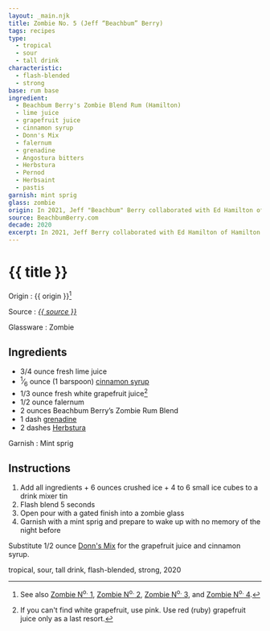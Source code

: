 ```yaml
---
layout: _main.njk
title: Zombie No. 5 (Jeff “Beachbum” Berry)
tags: recipes
type:
  - tropical
  - sour
  - tall drink
characteristic:
  - flash-blended
  - strong
base: rum base
ingredient:
  - Beachbum Berry's Zombie Blend Rum (Hamilton)
  - lime juice
  - grapefruit juice
  - cinnamon syrup
  - Donn's Mix
  - falernum
  - grenadine
  - Angostura bitters
  - Herbstura
  - Pernod
  - Herbsaint
  - pastis
garnish: mint sprig
glass: zombie
origin: In 2021, Jeff "Beachbum" Berry collaborated with Ed Hamilton of Hamilton Rum to create Beachbum Berry's Zombie Blend Rum. This recipe, as printed on the label, makes use of this bottling.
source: BeachbumBerry.com
decade: 2020
excerpt: In 2021, Jeff Berry collaborated with Ed Hamilton of Hamilton Rum to create Beachbum Berry's Zombie Blend Rum. This recipe, as printed on the label, makes use of this bottling.
---
```


<!-- markdownlint-disable MD025 -->
# {{ title }}
<!-- markdownlint-enable MD025 -->

Origin
  : {{ origin }}[^1]

Source
  : <cite><a href="https://beachbumberry.com/zombie-rum.html" target="_blank" rel="external noopener"><span data-pagefind-filter="Source">{{ source }}</span></a></cite>

Glassware
  : <span data-pagefind-filter="Glassware">Zombie</span>

[^1]: See also [Zombie N<sup>o.</sup> 1](/recipes/zombie-1-donns-1934/), [Zombie N<sup>o.</sup> 2](/recipes/zombie-2-trader-vics-1947/), [Zombie N<sup>o.</sup> 3](/recipes/zombie-3-donns-1950.md), and [Zombie N<sup>o.</sup> 4](/recipes/zombie-4-donns-1956.md).

## Ingredients

* 3/4 ounce fresh lime juice
* <span class="frac"><sup>1</sup>&frasl;<sub>6</sub></span> ounce (1 barspoon) [cinnamon syrup](/mixes/cinnamon-syrup)
* 1/3 ounce fresh white grapefruit juice[^2]
* 1/2 ounce falernum
* 2 ounces Beachbum Berry’s Zombie Rum Blend
* 1 dash [grenadine](/mixes/grenadine/)
* 2 dashes [Herbstura](/mixes/herbstura/)

[^2]: If you can't find white grapefruit, use pink. Use red (ruby) grapefruit juice only as a last resort.

Garnish
  : <span data-pagefind-filter="Garnish">Mint sprig</span>

## Instructions

1. Add all ingredients + 6 ounces crushed ice + 4 to 6 small ice cubes to a drink mixer tin
2. Flash blend 5 seconds
3. Open pour with a gated finish into a zombie glass
4. Garnish with a mint sprig and prepare to wake up with no memory of the night before

<tiki-callout type="tip">

  Substitute 1/2 ounce [Donn's Mix](/mixes/donns-mix/) for the grapefruit juice and cinnamon syrup.
</tiki-callout>

<div
  class="sr-only"
  data-cat[0]="Drink"
  data-type[0]="Tropical"
  data-type[1]="Sour"
  data-type[2]="Tall drink"
  data-char[0]="Flash-blended"
  data-char[1]="Strong"
  data-base[0]="Rum/Cane spirits"
  data-ingredient[0]="Lime juice"
  data-ingredient[1]="Grapefruit juice"
  data-ingredient[2]="Cinnamon syrup"
  data-ingredient[3]="Donn’s Mix"
  data-ingredient[4]="Falernum"
  data-ingredient[5]="Beachbum Berry’s Zombie Rum Blend"
  data-ingredient[6]="Grenadine"
  data-ingredient[7]="Angostura bitters"
  data-ingredient[8]="Herbstura"
  data-ingredient[9]="Pernod"
  data-ingredient[10]="Herbsaint"
  data-ingredient[11]="Pastis"
  data-pantry[0]="Mint sprig"
  data-juice[0]="Lime juice"
  data-juice[1]="Grapefruit juice"
  data-syrup[0]="Cinnamon syrup"
  data-syrup[1]="Grenadine"
  data-liquor[0]="Falernum"
  data-liquor[1]="Beachbum Berry’s Zombie Rum Blend"
  data-liquor[2]="Pernod"
  data-liquor[3]="Herbsaint"
  data-liquor[4]="Pastis"
  data-bitters[0]="Angostura bitters"
  data-prep[0]="Donn’s Mix"
  data-prep[1]="Herbstura"
  data-origin[0]="Jeff “Beachbum” Berry"
  data-decade[0]="2020"
  data-pagefind-filter="
    Category[data-cat[0]],
    Type[data-type[0]],
    Type[data-type[1]],
    Type[data-type[2]],
    Characteristic[data-char[0]],
    Characteristic[data-char[1]],
    Base[data-base[0]],
    Ingredient[data-ingredient[0]],
    Ingredient[data-ingredient[1]],
    Ingredient[data-ingredient[2]],
    Ingredient[data-ingredient[3]],
    Ingredient[data-ingredient[4]],
    Ingredient[data-ingredient[5]],
    Ingredient[data-ingredient[6]],
    Ingredient[data-ingredient[7]],
    Ingredient[data-ingredient[8]],
    Ingredient[data-ingredient[9]],
    Ingredient[data-ingredient[10]],
    Ingredient[data-ingredient[11]],
    Pantry[data-pantry[0]],
    Juice[data-juice[0]],
    Juice[data-juice[1]],
    Syrup[data-syrup[0]],
    Syrup[data-syrup[1]],
    Liquor[data-liquor[0]],
    Liquor[data-liquor[1]],
    Liquor[data-liquor[2]],
    Liquor[data-liquor[3]],
    Liquor[data-liquor[4]],
    Bitters[data-bitters[0]],
    Preparation[data-prep[0]],
    Preparation[data-prep[1]],
    Origin[data-origin[0]],
    Decade[data-decade[0]]
  "
>
</div>

<div class="keywords" aria-hidden>tropical, sour, tall drink, flash-blended, strong, 2020</div>
